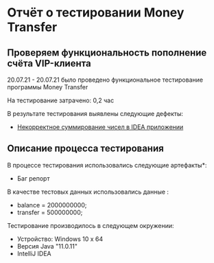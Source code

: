 # Отчёт о тестировании Money Transfer

## Проверяем функциональность пополнение счёта VIP-клиента

20.07.21 - 20.07.21  было проведено функциональное тестирование программы Money Transfer

На тестирование затрачено: 0,2 час

В результате тестирования выявлены следующие дефекты:
* [Некорректное суммирование  чисел в IDEA приложении](https://github.com/tazhieva2222/moneytransfer/issues/1#issue-948612515)

## Описание процесса тестирования

В процессе тестирования использовались следующие артефакты*:
*  Баг репорт



В качестве тестовых данных использовались данные :
* balance = 2000000000;
* transfer = 500000000;


Тестирование производилось в следующем окружении:
* Устройство: Windows 10   x 64
* Версия Java  "11.0.11" 
* IntelliJ IDEA
